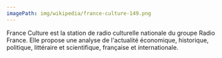 ```yaml
---
imagePath: img/wikipedia/france-culture-149.png
---
```


France Culture est la station de radio culturelle nationale du groupe Radio France. Elle propose une analyse de l'actualité économique, historique, politique, littéraire et scientifique, française et internationale.
